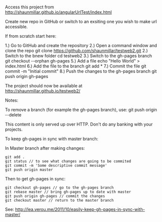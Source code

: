Access this project from http://shaunmillar.github.io/angularUrlTest/index.html

Create new repo in GitHub or switch to an exsiting one you wish to make url accessible. 

If from scratch start here: 

1.) Go to GitHub and create the repository
2.) Open a command window and clone the repo
		git clone https://github.com/shaunmillar/testweb2.git
2.) Switch to the bnew folder
		cd testweb2
3.) Switch to the gh-pages branch
		git checkout --orphan gh-pages
5.) Add a file
		echo "Hello World" > index.html
6.) Add the file to the branch
		git add *
7.) Commit the file 
		git commit -m "Initial commit"
8.) Push the changes to the gh-pages branch
		git push origin gh-pages	

The project should now be available at http://shaunmillar.github.io/testweb2/	

Notes: 

To remove a branch (for example the gh-pages branch), use:
	git push origin --delete <branchName>
		
This content is only served up over HTTP. Don't do any banking with your projects. 	

To keep gh-pages in sync with master branch: 

In Master branch after making changes:

	git add .
	git status // to see what changes are going to be commited
	git commit -m 'Some descriptive commit message'
	git push origin master
	
Then to get gh-pages in sync:

	git checkout gh-pages // go to the gh-pages branch
	git rebase master // bring gh-pages up to date with master
	git push origin gh-pages // commit the changes
	git checkout master // return to the master branch
	
See: http://lea.verou.me/2011/10/easily-keep-gh-pages-in-sync-with-master/